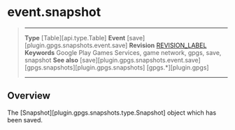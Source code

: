 # event.snapshot

> --------------------- ------------------------------------------------------------------------------------------
> __Type__              [Table][api.type.Table]
> __Event__             [save][plugin.gpgs.snapshots.event.save]
> __Revision__          [REVISION_LABEL](REVISION_URL)
> __Keywords__          Google Play Games Services, game network, gpgs, save, snapshot
> __See also__          [save][plugin.gpgs.snapshots.event.save]
>						[gpgs.snapshots][plugin.gpgs.snapshots]
>                       [gpgs.*][plugin.gpgs]
> --------------------- ------------------------------------------------------------------------------------------

## Overview

The [Snapshot][plugin.gpgs.snapshots.type.Snapshot] object which has been saved.